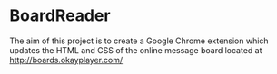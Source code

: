 # BoardReader
The aim of this project is to create a Google Chrome extension which updates the HTML and CSS of the online message board 
located at http://boards.okayplayer.com/
